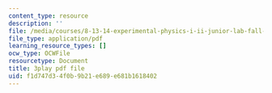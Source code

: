 ```yaml
---
content_type: resource
description: ''
file: /media/courses/8-13-14-experimental-physics-i-ii-junior-lab-fall-2016-spring-2017/f1d747d34f0b9b21e689e681b1618402_3DizXXZ5qN8.pdf
file_type: application/pdf
learning_resource_types: []
ocw_type: OCWFile
resourcetype: Document
title: 3play pdf file
uid: f1d747d3-4f0b-9b21-e689-e681b1618402
---
```

